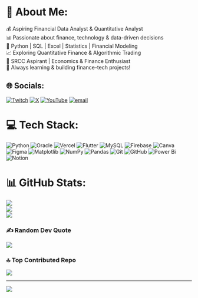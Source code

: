 # 💫 About Me:
💰 Aspiring Financial Data Analyst & Quantitative Analyst  <br>📊 Passionate about finance, technology & data-driven decisions  <br>🐍 Python | SQL | Excel | Statistics | Financial Modeling  <br>📈 Exploring Quantitative Finance & Algorithmic Trading  <br>🎯 SRCC Aspirant | Economics & Finance Enthusiast  <br>🚀 Always learning & building finance-tech projects!  <br>


## 🌐 Socials:
[![Twitch](https://img.shields.io/badge/Twitch-%239146FF.svg?logo=Twitch&logoColor=white)](https://twitch.tv/rehu_rit) [![X](https://img.shields.io/badge/X-black.svg?logo=X&logoColor=white)](https://x.com/RehuRit) [![YouTube](https://img.shields.io/badge/YouTube-%23FF0000.svg?logo=YouTube&logoColor=white)](https://youtube.com/@rehurit) [![email](https://img.shields.io/badge/Email-D14836?logo=gmail&logoColor=white)](mailto:reshu6312@gmail.com) 

# 💻 Tech Stack:
![Python](https://img.shields.io/badge/python-3670A0?style=for-the-badge&logo=python&logoColor=ffdd54) ![Oracle](https://img.shields.io/badge/Oracle-F80000?style=for-the-badge&logo=oracle&logoColor=white) ![Vercel](https://img.shields.io/badge/vercel-%23000000.svg?style=for-the-badge&logo=vercel&logoColor=white) ![Flutter](https://img.shields.io/badge/Flutter-%2302569B.svg?style=for-the-badge&logo=Flutter&logoColor=white) ![MySQL](https://img.shields.io/badge/mysql-4479A1.svg?style=for-the-badge&logo=mysql&logoColor=white) ![Firebase](https://img.shields.io/badge/firebase-a08021?style=for-the-badge&logo=firebase&logoColor=ffcd34) ![Canva](https://img.shields.io/badge/Canva-%2300C4CC.svg?style=for-the-badge&logo=Canva&logoColor=white) ![Figma](https://img.shields.io/badge/figma-%23F24E1E.svg?style=for-the-badge&logo=figma&logoColor=white) ![Matplotlib](https://img.shields.io/badge/Matplotlib-%23ffffff.svg?style=for-the-badge&logo=Matplotlib&logoColor=black) ![NumPy](https://img.shields.io/badge/numpy-%23013243.svg?style=for-the-badge&logo=numpy&logoColor=white) ![Pandas](https://img.shields.io/badge/pandas-%23150458.svg?style=for-the-badge&logo=pandas&logoColor=white) ![Git](https://img.shields.io/badge/git-%23F05033.svg?style=for-the-badge&logo=git&logoColor=white) ![GitHub](https://img.shields.io/badge/github-%23121011.svg?style=for-the-badge&logo=github&logoColor=white) ![Power Bi](https://img.shields.io/badge/power_bi-F2C811?style=for-the-badge&logo=powerbi&logoColor=black) ![Notion](https://img.shields.io/badge/Notion-%23000000.svg?style=for-the-badge&logo=notion&logoColor=white)
# 📊 GitHub Stats:
![](https://github-readme-stats.vercel.app/api?username=RehuRit569&theme=merko&hide_border=false&include_all_commits=true&count_private=false)<br/>
![](https://nirzak-streak-stats.vercel.app/?user=RehuRit569&theme=merko&hide_border=false)<br/>
![](https://github-readme-stats.vercel.app/api/top-langs/?username=RehuRit569&theme=merko&hide_border=false&include_all_commits=true&count_private=false&layout=compact)

### ✍️ Random Dev Quote
![](https://quotes-github-readme.vercel.app/api?type=vetical&theme=merko)

### 🔝 Top Contributed Repo
![](https://github-contributor-stats.vercel.app/api?username=RehuRit569&limit=5&theme=merko&combine_all_yearly_contributions=true)

---
[![](https://visitcount.itsvg.in/api?id=RehuRit569&icon=7&color=13)](https://visitcount.itsvg.in)

<!-- Proudly created with GPRM ( https://gprm.itsvg.in ) -->
